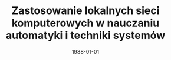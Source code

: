 ---
# Documentation: https://wowchemy.com/docs/managing-content/

title: Zastosowanie lokalnych sieci komputerowych w nauczaniu automatyki i techniki
  systemów
subtitle: ''
summary: ''
authors:
- Leszek Borzemski
- sas
tags: []
categories: []
date: '1988-01-01'
lastmod: 2022-10-07T05:44:45Z
featured: false
draft: false

# Featured image
# To use, add an image named `featured.jpg/png` to your page's folder.
# Focal points: Smart, Center, TopLeft, Top, TopRight, Left, Right, BottomLeft, Bottom, BottomRight.
image:
  caption: ''
  focal_point: ''
  preview_only: false

# Projects (optional).
#   Associate this post with one or more of your projects.
#   Simply enter your project's folder or file name without extension.
#   E.g. `projects = ["internal-project"]` references `content/project/deep-learning/index.md`.
#   Otherwise, set `projects = []`.
projects: []
publishDate: '2022-10-07T05:44:43.864009Z'
publication_types:
- '1'
abstract: ''
publication: '*Dziś i jutro automatyki i robotyki w Polsce. X Krajowa Konferencja
  Automatyki, Lublin, 1988 czerwiec 21-24. T. 1. Referaty.*'
---